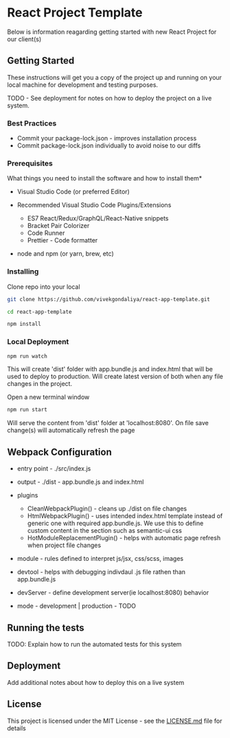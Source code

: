 # React Project Template

Below is information reagarding getting started with new React Project for our client(s)

## Getting Started

These instructions will get you a copy of the project up and running on your local machine for development and testing purposes. 


TODO - See deployment for notes on how to deploy the project on a live system.


### Best Practices
* Commit your package-lock.json - improves installation process 
* Commit package-lock.json individually to avoid noise to our diffs

### Prerequisites

What things you need to install the software and how to install them*
* Visual Studio Code (or preferred Editor)
* Recommended Visual Studio Code Plugins/Extensions

    * ES7 React/Redux/GraphQL/React-Native snippets
    * Bracket Pair Colorizer
    * Code Runner
    * Prettier - Code formatter



* node and npm (or yarn, brew, etc) 


### Installing

Clone repo into your local

```bash
git clone https://github.com/vivekgondaliya/react-app-template.git
```
```bash
cd react-app-template
```
```bash
npm install
``` 

### Local Deployment
```bash
npm run watch 
``` 
This will create 'dist' folder with app.bundle.js and index.html that will be used to deploy to production. Will create latest version of both when any file changes in the project.

Open a new terminal window
```bash
npm run start
```
Will serve the content from 'dist' folder at 'localhost:8080'. 
On file save change(s) will automatically refresh the page

## Webpack Configuration
* entry point - ./src/index.js
* output - ./dist - app.bundle.js and index.html
* plugins

    * CleanWebpackPlugin() - cleans up ./dist on file changes
    * HtmlWebpackPlugin() - uses intended index.html template instead of generic one with required app.bundle.js. We use this to define custom content in the <head> section such as semantic-ui css
    * HotModuleReplacementPlugin() - helps with automatic page refresh when project file changes
* module - rules defined to interpret js/jsx, css/scss, images
* devtool - helps with debugging indivdaul .js file rathen than app.bundle.js
* devServer - define development server(ie localhost:8080) behavior  
* mode - development | production - TODO

## Running the tests

TODO: Explain how to run the automated tests for this system




## Deployment

Add additional notes about how to deploy this on a live system


## License

This project is licensed under the MIT License - see the [LICENSE.md](LICENSE.md) file for details

